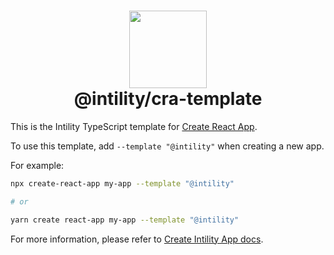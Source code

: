 <h1 align="center">
  <img src="https://avatars.githubusercontent.com/u/35199565" width="124px"/><br/>
  @intility/cra-template
</h1>

This is the Intility TypeScript template for [Create React App](https://github.com/facebook/create-react-app).

To use this template, add `--template "@intility"` when creating a new app.

For example:

```sh
npx create-react-app my-app --template "@intility"

# or

yarn create react-app my-app --template "@intility"
```

For more information, please refer to [Create Intility App docs](https://create.intility.app).
